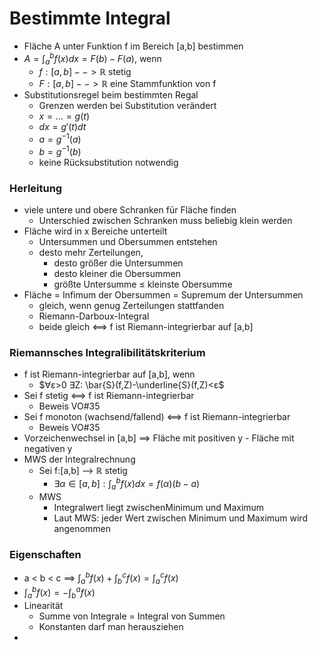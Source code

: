  # Bestimmte Integral
+ Fläche A unter Funktion f im Bereich \[a,b] bestimmen
+ $A=\int^b_a f(x)dx=F(b)-F(a)$, wenn
	+ $f:[a,b]-->ℝ$ stetig
	+ $F:[a,b]-->ℝ$ eine Stammfunktion von f
+ Substitutionsregel beim bestimmten Regal
	+ Grenzen werden bei Substitution verändert
	+ $x = ... =g(t)$
	+ $dx=g'(t)dt$
	+ $a=g^{-1}(a)$
	+ $b=g^{-1}(b)$
	+ keine Rücksubstitution notwendig

### Herleitung
+ viele untere und obere Schranken für Fläche finden
	+ Unterschied zwischen Schranken muss beliebig klein werden
+ Fläche wird in x Bereiche unterteilt
	+ Untersummen und Obersummen entstehen
	+ desto mehr Zerteilungen, 
		+ desto größer die Untersummen
		+ desto kleiner die Obersummen
		+ größte Untersumme ≤ kleinste Obersumme
+ Fläche = Infimum der Obersummen = Supremum der Untersummen
	+ gleich, wenn genug Zerteilungen stattfanden
	+ Riemann-Darboux-Integral
	+ beide gleich <==> f ist Riemann-integrierbar auf \[a,b]

### Riemannsches Integralibilitätskriterium
+ f ist Riemann-integrierbar auf \[a,b], wenn
	+ $∀ε>0 ∃Z: \bar{S}(f,Z)-\underline{S}(f,Z)<ε$
+ Sei f stetig <==> f ist Riemann-integrierbar
	+  Beweis VO#35
+ Sei f monoton (wachsend/fallend) <==> f ist Riemann-integrierbar
	+  Beweis VO#35
+  Vorzeichenwechsel in \[a,b]  ==> Fläche mit positiven y - Fläche mit negativen y
+ MWS der Integralrechnung
	+ Sei f:\[a,b] --> ℝ stetig
		+ $∃α∈[a,b]: \int_a^bf(x)dx=f(α)(b-a)$
	+ MWS
		+ Integralwert liegt zwischenMinimum und Maximum
		+ Laut MWS: jeder Wert zwischen Minimum und Maximum wird angenommen

### Eigenschaften
+ a < b < c ==> $\int^b_a f(x)+\int^c_b f(x)=\int^c_a f(x)$
+ $\int^b_a f(x)=-\int^a_b f(x)$
+ Linearität
	+ Summe von Integrale = Integral von Summen
	+ Konstanten darf man herausziehen
+ 
	